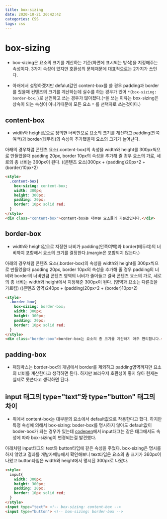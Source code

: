 ```yaml
---
title: box-sizing
date: 2020-10-21 20:42:42
categories: CSS
tags: css
---
```


# box-sizing

- box-sizing은 요소의 크기를 계산하는 기준(화면에 표시되는 방식)을 지정해주는 속성이다. 3가지 속성이 있지만 호환성의 문제때문에 대표적으로는 2가지가 쓰인다.

- 아래에서 설명하겠지만 defalut값인 content-box를 쓸 경우 padding과 border를 줬을때 컨텐츠의 크기를 계산하는데 실수를 하는 경우가 있어 `*{box-sizing: border-box;}`로 선언하고 쓰는 경우가 많아졌다.(`*`을 쓰는 이유는 box-sizing은 상속이 되는 속성이 아니기때문에 모든 요소 `*` 를 선택자로 쓰는것이다.)

## content-box
- width와 height값으로 정의한 너비만으로 요소의 크기를 계산하고 padding(안쪽여백)과 border(테두리)의 속성이 추가됐을때 요소의 크기가 늘어난다.

아래의 경우처럼 콘텐츠 요소(.content-box)의 속성을 width와 height를 300px씩으로 만들었을때 padding 20px, border 10px의 속성을 추가해 줄 경우 요소의 가로, 세로의 총 너비는 360px이 된다.
((콘텐츠 요소)300px + (padding)20px`*`2 + (border)10px`*`2)
```html
<style>
  .content-box{
    box-sizing: content-box;
    width: 300px;
    height: 300px;
    padding: 20px;
    border: 10px solid red;
  }
</style>
<div class="content-box">content-box는 대부분 요소들의 기본값입니다.</div>
```

## border-box
- width와 height값으로 지정한 너비가 padding(안쪽여백)과 border(테두리)의 너비까지 포함해서 요소의 크기를 결정한다.(margin은 포함되지 않는다.)

아래의 경우처럼 콘텐츠 요소(.border-box)의 속성을 width와 height를 300px씩으로 만들었을때 padding 20px, border 10px의 속성을 추가해 줄 경우 padding의 너비와 border의 너비만큼 콘텐츠 영역의 너비가 줄어들고 결국 콘텐츠 요소의 가로, 세로의 총 너비는 width와 height에서 지정해준 300px이 된다. (영역과 요소는 다른것을 가르킴)
((콘텐츠 영역)240px + (padding)20px`*`2 + (border)10px`*`2)
```html
<style>
  .border-box{
    box-sizing: border-box;
    width: 300px;
    height: 300px;
    padding: 20px;
    border: 10px solid red;
  }
</style>
<div class="border-box">border-box는 요소의 총 크기를 계산하기 아주 편리합니다.</div>
```

## padding-box
- 패딩박스는 border-box의 개념에서 border를 제외하고 padding영역까지만 요소의 너비를 계산한다고 생각하면 된다.
하지만 브라우저 호환성이 좋지 않아 현재는 실제로 못쓴다고 생각하면 된다.

## input 태그의 type="text"와 type="button" 태그의 차이
- 위에서 content-box는 대부분의 요소에서 default값으로 작용한다고 했다. 하지만 특정 속성에 의해서 box-sizing: boder-box를 명시하지 않아도 default값이 boder-box가 되는 경우가 있는데 [codepen](https://codepen.io/pen/)에서  input태그는 같은 태그에서도 속성에 따라 box-sizing이 변경되는걸 발견했다.

아래처럼 input태그의 text와 button타입에 같은 속성을 주었다. box-sizing은 명시를 하지 않았고 결과를 개발자메뉴에서 확인해보니 text타입은 요소의 총 크기가 360px이 나왔고 button타입은 width와 height에서 명시된 300px로 나왔다.
```html
<style>
  input{
    width: 300px;
    height: 300px;
    padding: 20px;
    border: 10px solid red;
  }
</style>
<input type="text"> <!-- box-sizing: content-box -->
<input type="button"> <!-- box-sizing: border-box -->
```
